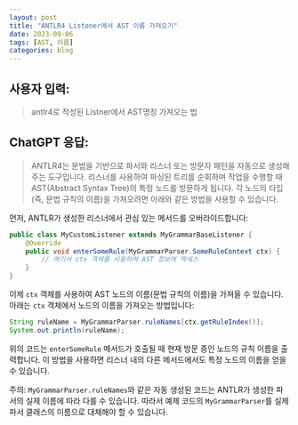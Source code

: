 ```yaml
---
layout: post
title: "ANTLR4 Listener에서 AST 이름 가져오기"
date: 2023-09-06
tags: [AST, 이름]
categories: blog
---
```


## 사용자 입력:
> antlr4로 작성된 Listner에서 AST명칭 가져오는 법

## ChatGPT 응답:
> ANTLR4는 문법을 기반으로 파서와 리스너 또는 방문자 패턴을 자동으로 생성해주는 도구입니다. 리스너를 사용하여 파싱된 트리를 순회하며 작업을 수행할 때 AST(Abstract Syntax Tree)의 특정 노드를 방문하게 됩니다. 각 노드의 타입(즉, 문법 규칙의 이름)을 가져오려면 아래와 같은 방법을 사용할 수 있습니다.

먼저, ANTLR가 생성한 리스너에서 관심 있는 메서드를 오버라이드합니다:

```java
public class MyCustomListener extends MyGrammarBaseListener {
    @Override
    public void enterSomeRule(MyGrammarParser.SomeRuleContext ctx) {
        // 여기서 ctx 객체를 사용하여 AST 정보에 액세스
    }
}
```

이제 `ctx` 객체를 사용하여 AST 노드의 이름(문법 규칙의 이름)을 가져올 수 있습니다. 아래는 `ctx` 객체에서 노드의 이름을 가져오는 방법입니다:

```java
String ruleName = MyGrammarParser.ruleNames[ctx.getRuleIndex()];
System.out.println(ruleName);
```

위의 코드는 `enterSomeRule` 메서드가 호출될 때 현재 방문 중인 노드의 규칙 이름을 출력합니다. 이 방법을 사용하면 리스너 내의 다른 메서드에서도 특정 노드의 이름을 얻을 수 있습니다.

주의: `MyGrammarParser.ruleNames`와 같은 자동 생성된 코드는 ANTLR가 생성한 파서의 실제 이름에 따라 다를 수 있습니다. 따라서 예제 코드의 `MyGrammarParser`를 실제 파서 클래스의 이름으로 대체해야 할 수 있습니다.

